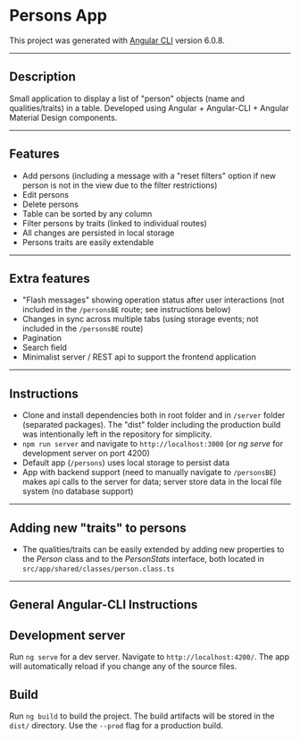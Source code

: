 # Persons App

This project was generated with [Angular CLI](https://github.com/angular/angular-cli) version 6.0.8.

---

## Description

Small application to display a list of "person" objects (name and qualities/traits) in a table. Developed using
Angular + Angular-CLI + Angular Material Design components.

---

## Features

- Add persons (including a message with a "reset filters" option if new person is not in the view due to the filter
  restrictions)
- Edit persons
- Delete persons
- Table can be sorted by any column
- Filter persons by traits (linked to individual routes)
- All changes are persisted in local storage
- Persons traits are easily extendable

---

## Extra features

- "Flash messages" showing operation status after user interactions (not included in the `/personsBE` route; see
  instructions below)
- Changes in sync across multiple tabs (using storage events; not included in the `/personsBE` route)
- Pagination
- Search field
- Minimalist server / REST api to support the frontend application

---

## Instructions

- Clone and install dependencies both in root folder and in `/server` folder (separated packages). The "dist" folder
  including the production build was intentionally left in the repository for simplicity.
- `npm run server` and navigate to `http://localhost:3000` (or _ng serve_ for development server on port 4200)
- Default app (`/persons`) uses local storage to persist data
- App with backend support (need to manually navigate to `/personsBE`) makes api calls to the server for data; server
  store data in the local file system (no database support)

---

## Adding new "traits" to persons

- The qualities/traits can be easily extended by adding new properties to the _Person_ class and to the _PersonStats_
  interface, both located in `src/app/shared/classes/person.class.ts`

---

## General Angular-CLI Instructions

## Development server

Run `ng serve` for a dev server. Navigate to `http://localhost:4200/`. The app will automatically reload if you change
any of the source files.

## Build

Run `ng build` to build the project. The build artifacts will be stored in the `dist/` directory. Use the `--prod` flag
for a production build.
